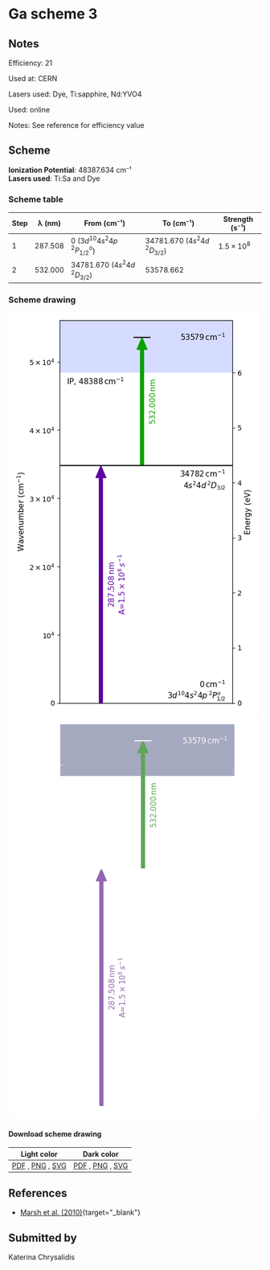 # Ga scheme 3

## Notes

Efficiency: 21

Used at: CERN

Lasers used: Dye, Ti:sapphire, Nd:YVO4

Used: online

Notes: See reference for efficiency value





## Scheme

**Ionization Potential**: 48387.634 cm⁻¹  
**Lasers used**: Ti:Sa and Dye

### Scheme table

| Step | λ (nm)  |              From (cm⁻¹)               |              To (cm⁻¹)              |   Strength (s⁻¹)    |
| ---- | ------- | -------------------------------------- | ----------------------------------- | ------------------- |
| 1    | 287.508 | 0 ($3d^{10}4s^{2}4p\,^{2}P^{o}_{1/2}$) | 34781.670 ($4s^{2}4d\,^{2}D_{3/2}$) | $1.5 \times 10^{8}$ |
| 2    | 532.000 | 34781.670 ($4s^{2}4d\,^{2}D_{3/2}$)    | 53578.662                           |                     |


### Scheme drawing

![ga scheme, light mode](ga-003/ga-003-light.png#only-light)
![ga scheme, dark mode](ga-003/ga-003-dark-web.png#only-dark)

#### Download scheme drawing

|                                            Light color                                            |                                           Dark color                                           |
| ------------------------------------------------------------------------------------------------- | ---------------------------------------------------------------------------------------------- |
| [PDF](ga-003/ga-003-light.pdf) , [PNG](ga-003/ga-003-light.png) , [SVG](ga-003/ga-003-light.svg)  | [PDF](ga-003/ga-003-dark.pdf) , [PNG](ga-003/ga-003-dark.png) , [SVG](ga-003/ga-003-dark.svg)  |


## References

  - [Marsh et al. (2010)](https://doi.org/10.1007/s10751-010-0168-5){target="_blank"}



## Submitted by

Katerina Chrysalidis

